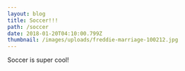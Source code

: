 ```yaml
---
layout: blog
title: Soccer!!!
path: /soccer
date: 2018-01-20T04:10:00.799Z
thumbnail: /images/uploads/freddie-marriage-100212.jpg
---
```

Soccer is super cool!
